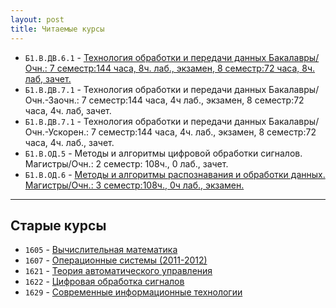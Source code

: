 ```yaml
---
layout: post
title: Читаемые курсы
---
```


* `Б1.В.ДВ.6.1` - [Технология обработки и передачи данных Бакалавры/Очн.: 7 семестр:144 часа, 8ч. лаб., экзамен, 8 семестр:72 часа, 8ч. лаб, зачет.](/courses_content/b1_v_dv_6_1)
* `Б1.В.ДВ.7.1` - Технология обработки и передачи данных Бакалавры/Очн.-Заочн.: 7 семестр:144 часа, 4ч лаб., экзамен, 8 семестр:72 часа, 4ч. лаб, зачет.
* `Б1.В.ДВ.7.1` - Технология обработки и передачи данных Бакалавры/Очн.-Ускорен.: 7 семестр:144 часа, 4ч. лаб., экзамен, 8 семестр:72 часа, 4ч. лаб., зачет.
* `Б1.В.ОД.5` - Методы и алгоритмы цифровой обработки сигналов. Магистры/Очн.: 2 семестр: 108ч., 0 лаб., зачет.
* `Б1.В.ОД.6` - [Методы и алгоритмы распознавания и обработки данных. Магистры/Очн.: 3 семестр:108ч., 0ч лаб., экзамен.](/courses_content/b1_v_od_6)

-----

## Старые курсы
 * `1605` - [Вычислительная математика](http://it6-1605.narod.ru/)
 * `1607` - [Операционные системы (2011-2012)](/courses_content/1607_operation_systems)
 * `1621` - [Теория автоматического управления](/courses_content/1621_control_threory)
 * `1622` - [Цифровая обработка сигналов](/courses_content/1622_dsp)
 * `1629` - [Современные информационные технологии](/courses_content/1629_new_info_tech)

